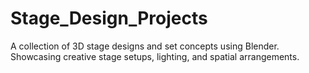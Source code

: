 # Stage_Design_Projects
A collection of 3D stage designs and set concepts using Blender. Showcasing creative stage setups, lighting, and spatial arrangements.
